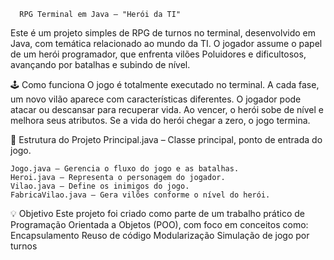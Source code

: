       RPG Terminal em Java — "Herói da TI"

Este é um projeto simples de RPG de turnos no terminal, desenvolvido em Java, com temática relacionado ao mundo da TI. O jogador assume o papel de um herói programador, que enfrenta vilões Poluidores e dificultosos, avançando por batalhas e subindo de nível.  

🕹️ Como funciona O jogo é totalmente executado no terminal.  A cada fase, um novo vilão aparece com características diferentes.  O jogador pode atacar ou descansar para recuperar vida.  Ao vencer, o herói sobe de nível e melhora seus atributos.  Se a vida do herói chegar a zero, o jogo termina. 

📂 Estrutura do Projeto Principal.java – Classe principal, ponto de entrada do jogo.  

    Jogo.java – Gerencia o fluxo do jogo e as batalhas. 
    Heroi.java – Representa o personagem do jogador.  
    Vilao.java – Define os inimigos do jogo. 
    FabricaVilao.java – Gera vilões conforme o nível do herói.

💡 Objetivo Este projeto foi criado como parte de um trabalho prático de Programação Orientada a Objetos (POO), com foco em conceitos como:  Encapsulamento  Reuso de código  Modularização  Simulação de jogo por turnos
